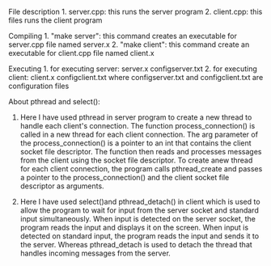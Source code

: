File description
	1. server.cpp: this runs the server program
	2. client.cpp: this files runs the client program
        
Compiling
      1. "make server": this command creates an executable for server.cpp file named server.x
      2. "make client": this command create an executable for client.cpp file named client.x
      
Executing
	1. for executing server: server.x configserver.txt
	2. for executing client: client.x configclient.txt
	where configserver.txt and configclient.txt are configuration files
	
About pthread and select():

1. Here I have used pthread in server program to create a new thread to handle each client's connection.
The function process_connection() is called in a new thread for each client connection. The arg parameter of the process_connection() is a pointer to an int that contains the client socket file descriptor. The function then reads and processes messages from the client using the socket file descriptor. To create anew thread for each client connection, the program calls pthread_create and passes a pointer to the process_connection() and the client socket file descriptor as arguments.

2. Here I have used select()and pthread_detach() in client which is used to allow the program to wait for input from the server socket and standard input simultaneously. When input is detected on the server socket, the program reads the input and displays it on the screen. When input is detected on standard input, the program reads the input and sends it to the server. Whereas pthread_detach is used to detach the thread that handles incoming messages from the server. 

